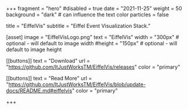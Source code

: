 +++
fragment = "hero"
#disabled = true
date = "2021-11-25"
weight = 50
background = "dark" # can influence the text color
particles = false

title = "EiffelVis"
subtitle = "Eiffel Event Visualization Stack."

[asset]
  image = "EiffelVisLogo.png"
  text = "EiffelVis"
  width = "300px" # optional - will default to image width
  #height = "150px" # optional - will default to image height

[[buttons]]
  text = "Download"
  url = "https://github.com/ItJustWorksTM/EiffelVis/releases"
  color = "primary"

[[buttons]]
  text = "Read More"
  url = "https://github.com/ItJustWorksTM/EiffelVis/blob/update-docs/README.md#eiffelvis"
  color = "primary"

+++
